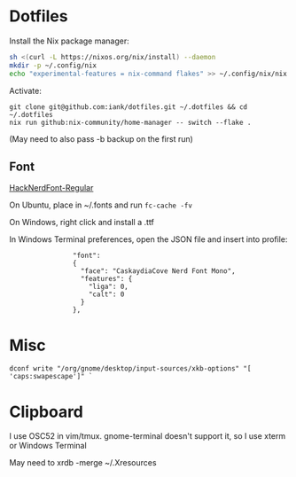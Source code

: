 # Dotfiles

Install the Nix package manager:

```bash
sh <(curl -L https://nixos.org/nix/install) --daemon
mkdir -p ~/.config/nix
echo "experimental-features = nix-command flakes" >> ~/.config/nix/nix.conf
```

Activate:

```
git clone git@github.com:iank/dotfiles.git ~/.dotfiles && cd ~/.dotfiles
nix run github:nix-community/home-manager -- switch --flake .
```

(May need to also pass -b backup on the first run)

## Font

[HackNerdFont-Regular](https://www.nerdfonts.com/font-downloads)

On Ubuntu, place in ~/.fonts and run `fc-cache -fv`

On Windows, right click and install a .ttf

In Windows Terminal preferences, open the JSON file and insert into profile:

```
                "font":
                {
                  "face": "CaskaydiaCove Nerd Font Mono",
                  "features": {
                    "liga": 0,
                    "calt": 0
                  }
                },
```

# Misc

```
dconf write "/org/gnome/desktop/input-sources/xkb-options" "[ 'caps:swapescape']" `
```

# Clipboard

I use OSC52 in vim/tmux. gnome-terminal doesn't support it, so I use xterm or Windows Terminal

May need to xrdb -merge ~/.Xresources

